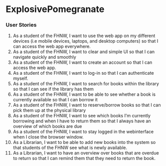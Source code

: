 # ExplosivePomegranate

### User Stories
1. As a student of the FHNW, I want to use the web app on my different devices (i.e mobile devices, laptops, and desktop computers) so that I can access the web app everywhere.
2. As a student of the FHNW, I want to clear and simple UI so that I can navigate quickly and smoothly
3. As a student of the FHNW, I want to create an account so that I can access the web app.
4. As a student of the FHNW, I want to log-in so that I can authenticate myself.
5. As a student of the FHNW, I want to search for books within the library so that I can see if the library has them
6. As a student of the FHNW, I want to be able to see whether a book is currently available so that I can borrow it 
7. As a student of the FHNW, I want to reserve/borrow books so that I can pick them up at the physical library
8. As a student of the FHNW, I want to see which books I'm currently borrowing and when I have to return them so that I always have an overview of which books are due
9. As a student of the FHNW, I want to stay logged in the webinterface when I close the browser window. 
10. As a Librarian, I want to be able to add new books into the system so that students of the FHNW see what is newly available. 
11. As a Librarian, I want to have an overview over books that are overdue to return so that I can remind them that they need to return the book. 

